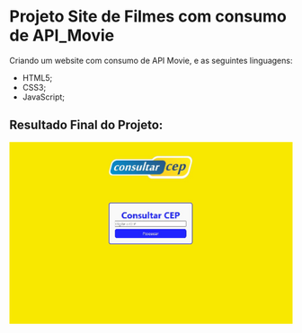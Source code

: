 # Projeto Site de Filmes com consumo de API_Movie

Criando um website com consumo de API Movie, e as seguintes linguagens:
- HTML5;
- CSS3;
- JavaScript;

## Resultado Final do Projeto:

![Visão da Página inicial](https://raw.githubusercontent.com/tiagosfneves/siteConsultarCEP/main/assets/visaoTelaInicial.jpg)